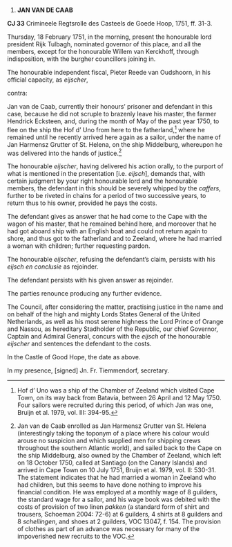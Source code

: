 1.  **JAN VAN DE CAAB**

**CJ 33** Crimineele Regtsrolle des Casteels de Goede Hoop, 1751, ff.
31-3.

Thursday, 18 February 1751, in the morning, present the honourable lord
president Rijk Tulbagh, nominated governor of this place, and all the
members, except for the honourable Willem van Kerckhoff, through
indisposition, with the burgher councillors joining in.

The honourable independent fiscal, Pieter Reede van Oudshoorn, in his
official capacity, as *eijscher*,

contra:

Jan van de Caab, currently their honours’ prisoner and defendant in this
case, because he did not scruple to brazenly leave his master, the
farmer Hendrick Ecksteen, and, during the month of May of the past year
1750, to flee on the ship the Hof d’ Uno from here to the
fatherland,[^1] where he remained until he recently arrived here again
as a sailor, under the name of Jan Harmensz Grutter of St. Helena, on
the ship Middelburg, whereupon he was delivered into the hands of
justice.[^2]

The honourable *eijscher*, having delivered his action orally, to the
purport of what is mentioned in the presentation \[i.e. *eijsch*\],
demands that, with certain judgment by your right honourable lord and
the honourable members, the defendant in this should be severely whipped
by the *caffers*, further to be riveted in chains for a period of two
successive years, to return thus to his owner, provided he pays the
costs.

The defendant gives as answer that he had come to the Cape with the
wagon of his master, that he remained behind here, and moreover that he
had got aboard ship with an English boat and could not return again to
shore, and thus got to the fatherland and to Zeeland, where he had
married a woman with children; further requesting pardon.

The honourable *eijscher*, refusing the defendant’s claim, persists with
his *eijsch en conclusie* as rejoinder.

The defendant persists with his given answer as rejoinder.

The parties renounce producing any further evidence.

The Council, after considering the matter, practising justice in the
name and on behalf of the high and mighty Lords States General of the
United Netherlands, as well as his most serene highness the Lord Prince
of Orange and Nassou, as hereditary Stadholder of the Republic, our
chief Governor, Captain and Admiral General, concurs with the *eijsch*
of the honourable *eijscher* and sentences the defendant to the costs.

In the Castle of Good Hope, the date as above.

In my presence, \[signed\] Jn. Fr. Tiemmendorf, secretary.

[^1]: Hof d’ Uno was a ship of the Chamber of Zeeland which visited Cape
    Town, on its way back from Batavia, between 26 April and 12 May
    1750. Four sailors were recruited during this period, of which Jan
    was one, Bruijn et al. 1979, vol. III: 394-95.

[^2]: Jan van de Caab enrolled as Jan Harmensz Grutter van St. Helena
    (interestingly taking the toponym of a place where his colour would
    arouse no suspicion and which supplied men for shipping crews
    throughout the southern Atlantic world), and sailed back to the Cape
    on the ship Middelburg, also owned by the Chamber of Zeeland, which
    left on 18 October 1750, called at Santiago (on the Canary Islands)
    and arrived in Cape Town on 10 July 1751, Bruijn et al. 1979, vol.
    II: 530-31. The statement indicates that he had married a woman in
    Zeeland who had children, but this seems to have done nothing to
    improve his financial condition. He was employed at a monthly wage
    of 8 guilders, the standard wage for a sailor, and his wage book was
    debited with the costs of provision of two linen *pakken* (a
    standard form of shirt and trousers, Schoeman 2004: 72-6) at 6
    guilders, 4 shirts at 8 guilders and 8 *schellingen*, and shoes at 2
    guilders, VOC 13047, f. 154. The provision of clothes as part of an
    advance was necessary for many of the impoverished new recruits to
    the VOC.
